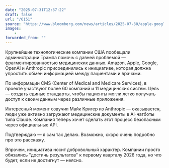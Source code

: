 ```yaml
---
date: "2025-07-31T12:37:22"
draft: false
url: "/6151"
source: "https://www.bloomberg.com/news/articles/2025-07-30/apple-google-openai-to-work-with-feds-to-make-health-data-helpful"
images:
    -
forwarded_from: ""
---
```


Крупнейшие технологические компании США пообещали администрации Трампа помочь с давней проблемой — фрагментированностью медицинских данных. Amazon, Apple, Google, OpenAI и Anthropic присоединились к инициативе, которая должна упростить обмен информацией между пациентами и врачами.

По информации CMS (Center of Medical and Medicare Services), в проекте участвуют более 60 компаний и 11 медицинских систем. Цель — создать единые стандарты, чтобы пациенты могли легко получать доступ к своим данным через различные приложения.

Интересный момент озвучил Майк Кригер из Anthropic — оказывается, люди уже активно загружают медицинские документы в AI-чатботы типа Claude. Компания теперь хочет сделать этот процесс безопасным через официальные API. 

Подтверждаю — я сам так делаю. Возможно, скоро очень подробно про это расскажу.

Впрочем, инициатива носит добровольный характер. Компании просто обязались "достичь результатов" к первому кварталу 2026 года, но что будет, если не достигнут — неясно.
